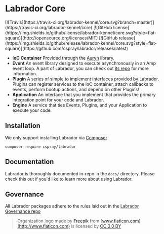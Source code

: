# Labrador Core

<div class="repo-badges">
[![Travis](https://travis-ci.org/labrador-kennel/core.svg?branch=master)](https://travis-ci.org/labrador-kennel/core)
[![GitHub license](https://img.shields.io/github/license/labrador-kennel/core.svg?style=flat-square)](http://opensource.org/licenses/MIT)
[![GitHub release](https://img.shields.io/github/release/labrador-kennel/core.svg?style=flat-square)](https://github.com/cspray/labrador/releases/latest)
</div>

- **IoC Container** Provided through the [Auryn](https://github.com/rdlowrey/Auryn) library.
- **Event** An event library designed to execute asynchronously in an Amp event loop. A part of Labrador, you can check out [its repo](https://github.com/labrador-kennel/async-event) for more information.
- **Plugin** A series of simple to implement interfaces provided by Labrador. Plugins can register services to the IoC container, attach callbacks to events, perform bootup actions, and depend on other Plugins!
- **Application** An interface that you implement that provides the primary integration point for your code and Labrador.
- **Engine** A service that ties Events, Plugins, and your Application to execute your code.

## Installation

We only support installing Labrador via [Composer](https://getcomposer.org)
 
```
composer require cspray/labrador
```

## Documentation

Labrador is thoroughly documented in-repo in the `docs/` directory. Please check this out 
if you'd like to learn more about using Labrador.

## Governance

All Labrador packages adhere to the rules laid out in the [Labrador Governance repo](https://github.com/labrador-kennel/governance)

> Organization logo made by [Freepik](http://www.freepik.com) from [www.flaticon.com](http://www.flaticon.com) is licensed by [CC 3.0 BY](http://creativecommons.org/licenses/by/3.0/)
